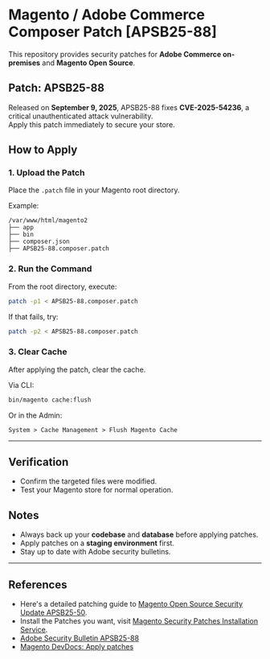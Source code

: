 # Magento / Adobe Commerce Composer Patch [APSB25-88]

This repository provides security patches for **Adobe Commerce on-premises** and **Magento Open Source**.

## Patch: APSB25-88

Released on **September 9, 2025**, APSB25-88 fixes **CVE-2025-54236**, a critical unauthenticated attack vulnerability.  
Apply this patch immediately to secure your store.  

## How to Apply

### 1. Upload the Patch  
Place the `.patch` file in your Magento root directory.  

Example:  

```text
/var/www/html/magento2
├── app
├── bin
├── composer.json
├── APSB25-88.composer.patch
```

### 2. Run the Command  
From the root directory, execute:  

```bash
patch -p1 < APSB25-88.composer.patch
```

If that fails, try:  

```bash
patch -p2 < APSB25-88.composer.patch
```

### 3. Clear Cache  
After applying the patch, clear the cache.  

Via CLI:  

```bash
bin/magento cache:flush
```

Or in the Admin:  

```text
System > Cache Management > Flush Magento Cache
```

---

## Verification  

- Confirm the targeted files were modified.  
- Test your Magento store for normal operation.  

## Notes  

- Always back up your **codebase** and **database** before applying patches.  
- Apply patches on a **staging environment** first.  
- Stay up to date with Adobe security bulletins.  

---

## References  
- Here's a detailed patching guide to [Magento Open Source Security Update APSB25-50](https://meetanshi.com/blog/apsb25-88-security-patches-for-magento/).
- Install the Patches you want, visit [Magento Security Patches Installation Service](https://meetanshi.com/magento-security-patches-installation-service.html).
- [Adobe Security Bulletin APSB25-88](https://helpx.adobe.com/security.html)  
- [Magento DevDocs: Apply patches](https://developer.adobe.com/commerce)
